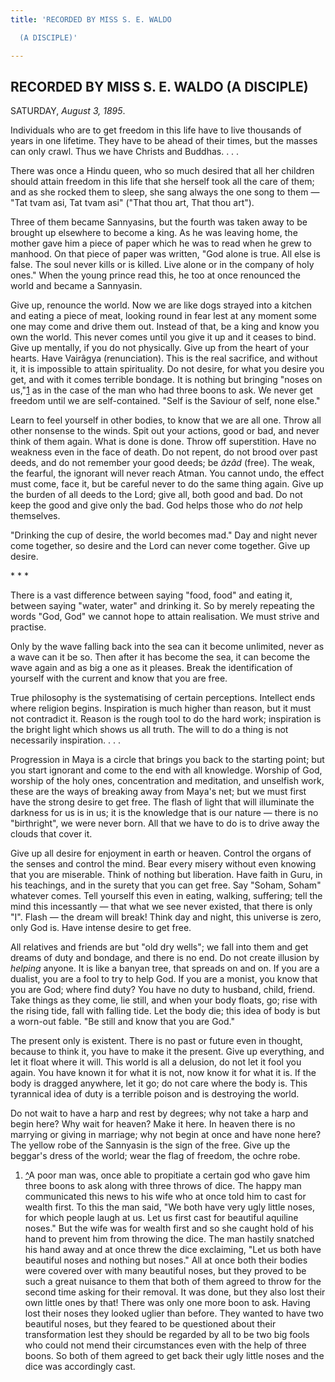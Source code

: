 ```yaml
---
title: 'RECORDED BY MISS S. E. WALDO

  (A DISCIPLE)'

---
```





  

## RECORDED BY MISS S. E. WALDO (A DISCIPLE)

SATURDAY, *August 3, 1895*.

Individuals who are to get freedom in this life have to live thousands
of years in one lifetime. They have to be ahead of their times, but the
masses can only crawl. Thus we have Christs and Buddhas. . . .

There was once a Hindu queen, who so much desired that all her children
should attain freedom in this life that she herself took all the care of
them; and as she rocked them to sleep, she sang always the one song to
them — "Tat tvam asi, Tat tvam asi" ("That thou art, That thou art").

Three of them became Sannyasins, but the fourth was taken away to be
brought up elsewhere to become a king. As he was leaving home, the
mother gave him a piece of paper which he was to read when he grew to
manhood. On that piece of paper was written, "God alone is true. All
else is false. The soul never kills or is killed. Live alone or in the
company of holy ones." When the young prince read this, he too at once
renounced the world and became a Sannyasin.

Give up, renounce the world. Now we are like dogs strayed into a kitchen
and eating a piece of meat, looking round in fear lest at any moment
some one may come and drive them out. Instead of that, be a king and
know you own the world. This never comes until you give it up and it
ceases to bind. Give up mentally, if you do not physically. Give up from
the heart of your hearts. Have Vairâgya (renunciation). This is the real
sacrifice, and without it, it is impossible to attain spirituality. Do
not desire, for what you desire you get, and with it comes terrible
bondage. It is nothing but bringing "noses on us,"[1](#fn1) as in the
case of the man who had three boons to ask. We never get freedom until
we are self-contained. "Self is the Saviour of self, none else."

Learn to feel yourself in other bodies, to know that we are all one.
Throw all other nonsense to the winds. Spit out your actions, good or
bad, and never think of them again. What is done is done. Throw off
superstition. Have no weakness even in the face of death. Do not repent,
do not brood over past deeds, and do not remember your good deeds; be
*âzâd*  (free). The weak, the fearful, the ignorant will never reach
Atman. You cannot undo, the effect must come, face it, but be careful
never to do the same thing again. Give up the burden of all deeds to the
Lord; give all, both good and bad. Do not keep the good and give only
the bad. God helps those who do *not* help themselves.

"Drinking the cup of desire, the world becomes mad." Day and night never
come together, so desire and the Lord can never come together. Give up
desire.

\*            \*            \*

There is a vast difference between saying "food, food" and eating it,
between saying "water, water" and drinking it. So by merely repeating
the words "God, God" we cannot hope to attain realisation. We must
strive and practise.

Only by the wave falling back into the sea can it become unlimited,
never as a wave can it be so. Then after it has become the sea, it can
become the wave again and as big a one as it pleases. Break the
identification of yourself with the current and know that you are free.

True philosophy is the systematising of certain perceptions. Intellect
ends where religion begins. Inspiration is much higher than reason, but
it must not contradict it. Reason is the rough tool to do the hard work;
inspiration is the bright light which shows us all truth. The will to do
a thing is not necessarily inspiration. . . .

Progression in Maya is a circle that brings you back to the starting
point; but you start ignorant and come to the end with all knowledge.
Worship of God, worship of the holy ones, concentration and meditation,
and unselfish work, these are the ways of breaking away from Maya's net;
but we must first have the strong desire to get free. The flash of light
that will illuminate the darkness for us is in us; it is the knowledge
that is our nature — there is no "birthright", we were never born. All
that we have to do is to drive away the clouds that cover it.

Give up all desire for enjoyment in earth or heaven. Control the organs
of the senses and control the mind. Bear every misery without even
knowing that you are miserable. Think of nothing but liberation. Have
faith in Guru, in his teachings, and in the surety that you can get
free. Say "Soham, Soham" whatever comes. Tell yourself this even in
eating, walking, suffering; tell the mind this incessantly — that what
we see never existed, that there is only "I". Flash — the dream will
break! Think day and night, this universe is zero, only God is. Have
intense desire to get free.

All relatives and friends are but "old dry wells"; we fall into them and
get dreams of duty and bondage, and there is no end. Do not create
illusion by *helping* anyone. It is like a banyan tree, that spreads on
and on. If you are a dualist, you are a fool to try to help God. If you
are a monist, you know that you are God; where find duty? You have no
duty to husband, child, friend. Take things as they come, lie still, and
when your body floats, go; rise with the rising tide, fall with falling
tide. Let the body die; this idea of body is but a worn-out fable. "Be
still and know that you are God."

The present only is existent. There is no past or future even in
thought, because to think it, you have to make it the present. Give up
everything, and let it float where it will. This world is all a
delusion, do not let it fool you again. You have known it for what it is
not, now know it for what it is. If the body is dragged anywhere, let it
go; do not care where the body is. This tyrannical idea of duty is a
terrible poison and is destroying the world.

Do not wait to have a harp and rest by degrees; why not take a harp and
begin here? Why wait for heaven? Make it here. In heaven there is no
marrying or giving in marriage; why not begin at once and have none
here? The yellow robe of the Sannyasin is the sign of the free. Give up
the beggar's dress of the world; wear the flag of freedom, the ochre
robe.

1.  [^](#txt1)A poor man was, once able to propitiate a certain god who
    gave him three boons to ask along with three throws of dice. The
    happy man communicated this news to his wife who at once told him to
    cast for wealth first. To this the man said, "We both have very ugly
    little noses, for which people laugh at us. Let us first cast for
    beautiful aquiline noses." But the wife was for wealth first and so
    she caught hold of his hand to prevent him from throwing the dice.
    The man hastily snatched his hand away and at once threw the dice
    exclaiming, "Let us both have beautiful noses and nothing but
    noses." All at once both their bodies were covered over with many
    beautiful noses, but they proved to be such a great nuisance to them
    that both of them agreed to throw for the second time asking for
    their removal. It was done, but they also lost their own little ones
    by that! There was only one more boon to ask. Having lost their
    noses they looked uglier than before. They wanted to have two
    beautiful noses, but they feared to be questioned about their
    transformation lest they should be regarded by all to be two big
    fools who could not mend their circumstances even with the help of
    three boons. So both of them agreed to get back their ugly little
    noses and the dice was accordingly cast.


